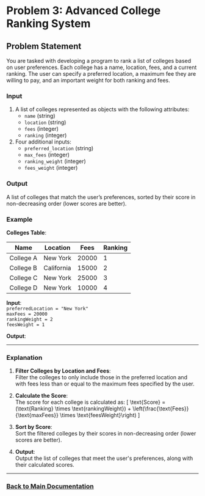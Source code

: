 # Problem 3: Advanced College Ranking System

## Problem Statement

You are tasked with developing a program to rank a list of colleges based on user preferences. Each college has a name, location, fees, and a current ranking. The user can specify a preferred location, a maximum fee they are willing to pay, and an important weight for both ranking and fees.

### Input

1. A list of colleges represented as objects with the following attributes:
   - `name` (string)
   - `location` (string)
   - `fees` (integer)
   - `ranking` (integer)
2. Four additional inputs:
   - `preferred_location` (string)
   - `max_fees` (integer)
   - `ranking_weight` (integer)
   - `fees_weight` (integer)

### Output

A list of colleges that match the user’s preferences, sorted by their score in non-decreasing order (lower scores are better).

### Example

**Colleges Table**:

| Name      | Location   | Fees  | Ranking |
| --------- | ---------- | ----- | ------- |
| College A | New York   | 20000 | 1       |
| College B | California | 15000 | 2       |
| College C | New York   | 25000 | 3       |
| College D | New York   | 10000 | 4       |

**Input**:  
`preferredLocation = "New York"`  
`maxFees = 20000`  
`rankingWeight = 2`  
`feesWeight = 1`

**Output**:  

---

### Explanation

1. **Filter Colleges by Location and Fees**:  
   Filter the colleges to only include those in the preferred location and with fees less than or equal to the maximum fees specified by the user.

2. **Calculate the Score**:  
   The score for each college is calculated as:
   \[
   \text{Score} = (\text{Ranking} \times \text{rankingWeight}) + \left(\frac{\text{Fees}}{\text{maxFees}} \times \text{feesWeight}\right)
   \]

3. **Sort by Score**:  
   Sort the filtered colleges by their scores in non-decreasing order (lower scores are better).

4. **Output**:  
   Output the list of colleges that meet the user's preferences, along with their calculated scores.

---

### [Back to Main Documentation](../README.md)
